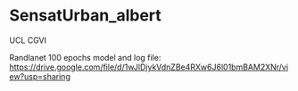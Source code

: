 # SensatUrban_albert
UCL CGVI

Randlanet 100 epochs model and log file: 
https://drive.google.com/file/d/1wJlDjykVdnZBe4RXw6J6l01bmBAM2XNr/view?usp=sharing

